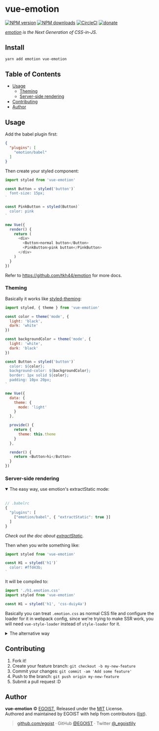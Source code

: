 # vue-emotion

[![NPM version](https://img.shields.io/npm/v/vue-emotion.svg?style=flat)](https://npmjs.com/package/vue-emotion) [![NPM downloads](https://img.shields.io/npm/dm/vue-emotion.svg?style=flat)](https://npmjs.com/package/vue-emotion) [![CircleCI](https://circleci.com/gh/egoist/vue-emotion/tree/master.svg?style=shield)](https://circleci.com/gh/egoist/vue-emotion/tree/master)  [![donate](https://img.shields.io/badge/$-donate-ff69b4.svg?maxAge=2592000&style=flat)](https://github.com/egoist/donate)

*[emotion](https://github.com/tkh44/emotion) is the Next Generation of CSS-in-JS.*

## Install

```bash
yarn add emotion vue-emotion
```

## Table of Contents

<!-- toc -->

- [Usage](#usage)
  * [Theming](#theming)
  * [Server-side rendering](#server-side-rendering)
- [Contributing](#contributing)
- [Author](#author)

<!-- tocstop -->

## Usage

Add the babel plugin first:

```json
{
  "plugins": [
    "emotion/babel"
  ]
}
```

Then create your styled component:

```js
import styled from 'vue-emotion'

const Button = styled('button')`
  font-size: 15px;
`

const PinkButton = styled(Button)`
  color: pink
`

new Vue({
  render() {
    return (
      <div>
        <Button>normal button</Button>
        <PinkButton>pink button</PinkButton>
      </div>
    )
  }
})
```

Refer to https://github.com/tkh44/emotion for more docs.

### Theming

Basically it works like [styled-theming](https://github.com/thejameskyle/styled-theming):

```js
import styled, { theme } from 'vue-emotion'

const color = theme('mode', {
  light: 'black',
  dark: 'white'
})

const backgroundColor = theme('mode', {
  light: 'white',
  dark: 'black'
})

const Button = styled('button')`
  color: ${color};
  background-color: ${backgroundColor};
  border: 1px solid ${color};
  padding: 10px 20px;
`

new Vue({
  data: {
    theme: {
      mode: 'light'
    }
  },

  provide() {
    return {
      theme: this.theme
    }
  },

  render() {
    return <Button>hi</Button>
  }
})
```

### Server-side rendering

<details open><summary>The easy way, use emotion's extractStatic mode:</summary><br>

```js
// .babelrc
{
  "plugins": [
    ["emotion/babel", { "extractStatic": true }]
  ]
}
```

*Check out the doc about [extractStatic](https://github.com/tkh44/emotion/blob/master/docs/extract-static.md).*

Then when you write something like:

```js
import styled from 'vue-emotion'

const H1 = styled('h1')`
  color: #ffd43b;
`
```

It will be compiled to:

```js
import './h1.emotion.css'
import styled from 'vue-emotion'

const H1 = styled('h1', 'css-duiy4a')
```

Basically you can treat `.emotion.css` as normal CSS file and configure the loader for it in webpack config, since we're trying to make SSR work, you will need `vue-style-loader` instead of `style-loader` for it.
</details>

<details><summary>The alternative way</summary><br>

Check out https://github.com/tkh44/emotion/blob/master/docs/ssr.md, it does **not** support streaming though.
</details>

## Contributing

1. Fork it!
2. Create your feature branch: `git checkout -b my-new-feature`
3. Commit your changes: `git commit -am 'Add some feature'`
4. Push to the branch: `git push origin my-new-feature`
5. Submit a pull request :D


## Author

**vue-emotion** © [EGOIST](https://github.com/egoist), Released under the [MIT](./LICENSE) License.<br>
Authored and maintained by EGOIST with help from contributors ([list](https://github.com/egoist/vue-emotion/contributors)).

> [github.com/egoist](https://github.com/egoist) · GitHub [@EGOIST](https://github.com/egoist) · Twitter [@_egoistlily](https://twitter.com/_egoistlily)

